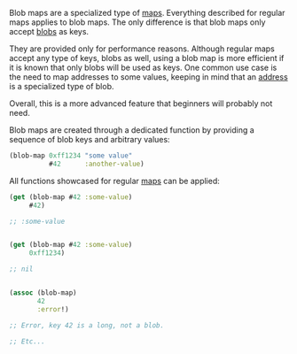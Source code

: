 Blob maps are a specialized type of [maps](/cvm/data-types/map). Everything described for regular maps applies 
to blob maps. The only difference is that blob maps only accept [blobs](/cvm/data-types/blob) as keys.

They are provided only for performance reasons. Although regular maps accept any type of keys, blobs as well, using a
blob map is more efficient if it is known that only blobs will be used as keys. One common use case is the need to map
addresses to some values, keeping in mind that an [address](/cvm/data-types/address) is a specialized type of blob.

Overall, this is a more advanced feature that beginners will probably not need.

Blob maps are created through a dedicated function by providing a sequence of blob keys and arbitrary values:

```clojure
(blob-map 0xff1234 "some value"
          #42      :another-value)
```

All functions showcased for regular [maps](/cvm/data-types/map) can be applied:

```clojure
(get (blob-map #42 :some-value)
     #42)

;; :some-value


(get (blob-map #42 :some-value)
     0xff1234)

;; nil


(assoc (blob-map)
       42
       :error!)

;; Error, key 42 is a long, not a blob.

;; Etc...
```
